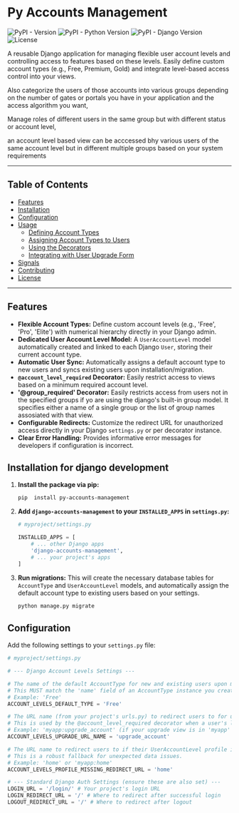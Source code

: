 # Py Accounts Management

![PyPI - Version](https://img.shields.io/pypi/v/django-account-levels.svg)
![PyPI - Python Version](https://img.shields.io/pypi/pyversions/py-accounts-management.svg)
![PyPI - Django Version](https://img.shields.io/pypi/djversions/django-account-levels.svg)
![License](https://img.shields.io/badge/license-MIT-blue.svg)

A reusable Django application for managing flexible user account levels and controlling access to features based on these levels. Easily define custom account types (e.g., Free, Premium, Gold) and integrate level-based access control into your views.

Also categorize the users of those accounts into various groups depending on the number of gates or portals you have in your application and the access algorithm you want,

Manage roles of different users in the same group but with different status or account level,

an account level based view can be acccessed bhy various users of the same account level but in different multiple groups based on your system requirements

---

## Table of Contents

* [Features](#features)
* [Installation](#installation)
* [Configuration](#configuration)
* [Usage](#usage)
    * [Defining Account Types](#defining-account-types)
    * [Assigning Account Types to Users](#assigning-account-types-to-users)
    * [Using the Decorators](#using-the-decorator)
    * [Integrating with User Upgrade Form](#integrating-with-user-upgrade-form)
* [Signals](#signals)
* [Contributing](#contributing)
* [License](#license)

---

## Features

* **Flexible Account Types:** Define custom account levels (e.g., 'Free', 'Pro', 'Elite') with numerical hierarchy directly in your Django admin.
* **Dedicated User Account Level Model:** A `UserAccountLevel` model automatically created and linked to each Django `User`, storing their current account type.
* **Automatic User Sync:** Automatically assigns a default account type to new users and syncs existing users upon installation/migration.
* **`@account_level_required` Decorator:** Easily restrict access to views based on a minimum required account level.
* **'@group_required' Decorator:** Easily restricts access from users not in the specified groups if yo are using the django's built-in  group model. It specifies either a name of a single group or the list of group names assosiated with that view.
* **Configurable Redirects:** Customize the redirect URL for unauthorized access directly in your Django `settings.py` or per decorator instance.
* **Clear Error Handling:** Provides informative error messages for developers if configuration is incorrect.

## Installation for django development

1.  **Install the package via pip:**
    ```bash
    pip  install py-accounts-management
    ```

2.  **Add `django-accounts-management` to your `INSTALLED_APPS` in `settings.py`:**
    ```python
    # myproject/settings.py

    INSTALLED_APPS = [
        # ... other Django apps
        'django-accounts-management',
        # ... your project's apps
    ]
    ```

3.  **Run migrations:**
    This will create the necessary database tables for `AccountType` and `UserAccountLevel` models, and automatically assign the default account type to existing users based on your settings.
    ```bash
    python manage.py migrate
    ```

## Configuration

Add the following settings to your `settings.py` file:

```python
# myproject/settings.py

# --- Django Account Levels Settings ---

# The name of the default AccountType for new and existing users upon migration.
# This MUST match the 'name' field of an AccountType instance you create in the admin.
# Example: 'Free'
ACCOUNT_LEVELS_DEFAULT_TYPE = 'Free' 

# The URL name (from your project's urls.py) to redirect users to for upgrading their account.
# This is used by the @account_level_required decorator when a user's level is insufficient.
# Example: 'myapp:upgrade_account' (if your upgrade view is in 'myapp' app with namespace)
ACCOUNT_LEVELS_UPGRADE_URL_NAME = 'upgrade_account' 

# The URL name to redirect users to if their UserAccountLevel profile is missing.
# This is a robust fallback for unexpected data issues.
# Example: 'home' or 'myapp:home'
ACCOUNT_LEVELS_PROFILE_MISSING_REDIRECT_URL = 'home' 

# --- Standard Django Auth Settings (ensure these are also set) ---
LOGIN_URL = '/login/' # Your project's login URL
LOGIN_REDIRECT_URL = '/' # Where to redirect after successful login
LOGOUT_REDIRECT_URL = '/' # Where to redirect after logout